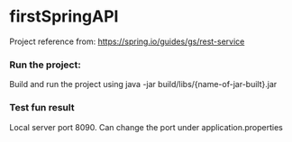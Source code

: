 # firstSpringAPI

Project reference from: https://spring.io/guides/gs/rest-service

### Run the project:
Build and run the project using
java -jar build/libs/{name-of-jar-built}.jar

### Test fun result
Local server port 8090. Can change the port under application.properties
